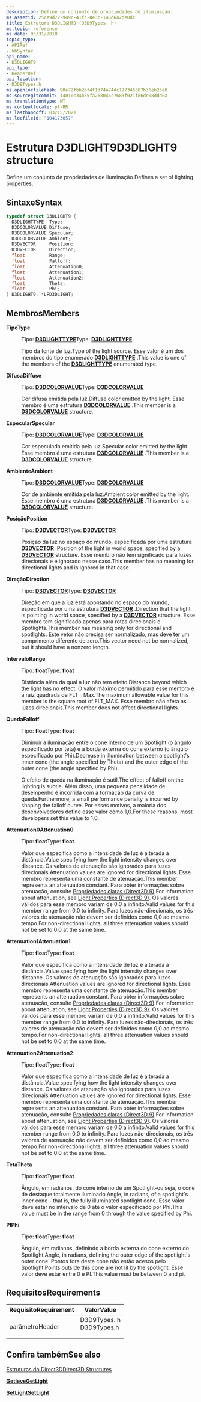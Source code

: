 ```yaml
---
description: Define um conjunto de propriedades de iluminação.
ms.assetid: 25ce9d72-949c-41fc-8e3b-146d6a2de0dc
title: Estrutura D3DLIGHT9 (D3D9Types. h)
ms.topic: reference
ms.date: 05/31/2018
topic_type:
- APIRef
- kbSyntax
api_name:
- D3DLIGHT9
api_type:
- HeaderDef
api_location:
- D3D9Types.h
ms.openlocfilehash: 90e72fbb2bf4f1d74a74dc177346387b36eb25e0
ms.sourcegitcommit: 14010c34b35fa268046c7683f021f86de08ddd0a
ms.translationtype: MT
ms.contentlocale: pt-BR
ms.lasthandoff: 03/15/2021
ms.locfileid: "104173057"
---
```

# <a name="d3dlight9-structure"></a><span data-ttu-id="6795b-103">Estrutura D3DLIGHT9</span><span class="sxs-lookup"><span data-stu-id="6795b-103">D3DLIGHT9 structure</span></span>

<span data-ttu-id="6795b-104">Define um conjunto de propriedades de iluminação.</span><span class="sxs-lookup"><span data-stu-id="6795b-104">Defines a set of lighting properties.</span></span>

## <a name="syntax"></a><span data-ttu-id="6795b-105">Sintaxe</span><span class="sxs-lookup"><span data-stu-id="6795b-105">Syntax</span></span>


```C++
typedef struct D3DLIGHT9 {
  D3DLIGHTTYPE  Type;
  D3DCOLORVALUE Diffuse;
  D3DCOLORVALUE Specular;
  D3DCOLORVALUE Ambient;
  D3DVECTOR     Position;
  D3DVECTOR     Direction;
  float         Range;
  float         Falloff;
  float         Attenuation0;
  float         Attenuation1;
  float         Attenuation2;
  float         Theta;
  float         Phi;
} D3DLIGHT9, *LPD3DLIGHT;
```



## <a name="members"></a><span data-ttu-id="6795b-106">Membros</span><span class="sxs-lookup"><span data-stu-id="6795b-106">Members</span></span>

<dl> <dt>

<span data-ttu-id="6795b-107">**Tipo**</span><span class="sxs-lookup"><span data-stu-id="6795b-107">**Type**</span></span>
</dt> <dd>

<span data-ttu-id="6795b-108">Tipo: **[ **D3DLIGHTTYPE**](./d3dlighttype.md)**</span><span class="sxs-lookup"><span data-stu-id="6795b-108">Type: **[**D3DLIGHTTYPE**](./d3dlighttype.md)**</span></span>

</dd> <dd>

<span data-ttu-id="6795b-109">Tipo da fonte de luz.</span><span class="sxs-lookup"><span data-stu-id="6795b-109">Type of the light source.</span></span> <span data-ttu-id="6795b-110">Esse valor é um dos membros do tipo enumerado [**D3DLIGHTTYPE**](./d3dlighttype.md) .</span><span class="sxs-lookup"><span data-stu-id="6795b-110">This value is one of the members of the [**D3DLIGHTTYPE**](./d3dlighttype.md) enumerated type.</span></span>

</dd> <dt>

<span data-ttu-id="6795b-111">**Difusa**</span><span class="sxs-lookup"><span data-stu-id="6795b-111">**Diffuse**</span></span>
</dt> <dd>

<span data-ttu-id="6795b-112">Tipo: **[ **D3DCOLORVALUE**](d3dcolorvalue.md)**</span><span class="sxs-lookup"><span data-stu-id="6795b-112">Type: **[**D3DCOLORVALUE**](d3dcolorvalue.md)**</span></span>

</dd> <dd>

<span data-ttu-id="6795b-113">Cor difusa emitida pela luz.</span><span class="sxs-lookup"><span data-stu-id="6795b-113">Diffuse color emitted by the light.</span></span> <span data-ttu-id="6795b-114">Esse membro é uma estrutura [**D3DCOLORVALUE**](d3dcolorvalue.md) .</span><span class="sxs-lookup"><span data-stu-id="6795b-114">This member is a [**D3DCOLORVALUE**](d3dcolorvalue.md) structure.</span></span>

</dd> <dt>

<span data-ttu-id="6795b-115">**Especular**</span><span class="sxs-lookup"><span data-stu-id="6795b-115">**Specular**</span></span>
</dt> <dd>

<span data-ttu-id="6795b-116">Tipo: **[ **D3DCOLORVALUE**](d3dcolorvalue.md)**</span><span class="sxs-lookup"><span data-stu-id="6795b-116">Type: **[**D3DCOLORVALUE**](d3dcolorvalue.md)**</span></span>

</dd> <dd>

<span data-ttu-id="6795b-117">Cor especulada emitida pela luz.</span><span class="sxs-lookup"><span data-stu-id="6795b-117">Specular color emitted by the light.</span></span> <span data-ttu-id="6795b-118">Esse membro é uma estrutura [**D3DCOLORVALUE**](d3dcolorvalue.md) .</span><span class="sxs-lookup"><span data-stu-id="6795b-118">This member is a [**D3DCOLORVALUE**](d3dcolorvalue.md) structure.</span></span>

</dd> <dt>

<span data-ttu-id="6795b-119">**Ambiente**</span><span class="sxs-lookup"><span data-stu-id="6795b-119">**Ambient**</span></span>
</dt> <dd>

<span data-ttu-id="6795b-120">Tipo: **[ **D3DCOLORVALUE**](d3dcolorvalue.md)**</span><span class="sxs-lookup"><span data-stu-id="6795b-120">Type: **[**D3DCOLORVALUE**](d3dcolorvalue.md)**</span></span>

</dd> <dd>

<span data-ttu-id="6795b-121">Cor de ambiente emitida pela luz.</span><span class="sxs-lookup"><span data-stu-id="6795b-121">Ambient color emitted by the light.</span></span> <span data-ttu-id="6795b-122">Esse membro é uma estrutura [**D3DCOLORVALUE**](d3dcolorvalue.md) .</span><span class="sxs-lookup"><span data-stu-id="6795b-122">This member is a [**D3DCOLORVALUE**](d3dcolorvalue.md) structure.</span></span>

</dd> <dt>

<span data-ttu-id="6795b-123">**Posição**</span><span class="sxs-lookup"><span data-stu-id="6795b-123">**Position**</span></span>
</dt> <dd>

<span data-ttu-id="6795b-124">Tipo: **[ **D3DVECTOR**](d3dvector.md)**</span><span class="sxs-lookup"><span data-stu-id="6795b-124">Type: **[**D3DVECTOR**](d3dvector.md)**</span></span>

</dd> <dd>

<span data-ttu-id="6795b-125">Posição da luz no espaço do mundo, especificada por uma estrutura [**D3DVECTOR**](d3dvector.md) .</span><span class="sxs-lookup"><span data-stu-id="6795b-125">Position of the light in world space, specified by a [**D3DVECTOR**](d3dvector.md) structure.</span></span> <span data-ttu-id="6795b-126">Esse membro não tem significado para luzes direcionais e é ignorado nesse caso.</span><span class="sxs-lookup"><span data-stu-id="6795b-126">This member has no meaning for directional lights and is ignored in that case.</span></span>

</dd> <dt>

<span data-ttu-id="6795b-127">**Direção**</span><span class="sxs-lookup"><span data-stu-id="6795b-127">**Direction**</span></span>
</dt> <dd>

<span data-ttu-id="6795b-128">Tipo: **[ **D3DVECTOR**](d3dvector.md)**</span><span class="sxs-lookup"><span data-stu-id="6795b-128">Type: **[**D3DVECTOR**](d3dvector.md)**</span></span>

</dd> <dd>

<span data-ttu-id="6795b-129">Direção em que a luz está apontando no espaço do mundo, especificada por uma estrutura [**D3DVECTOR**](d3dvector.md) .</span><span class="sxs-lookup"><span data-stu-id="6795b-129">Direction that the light is pointing in world space, specified by a [**D3DVECTOR**](d3dvector.md) structure.</span></span> <span data-ttu-id="6795b-130">Esse membro tem significado apenas para rotas direcionais e Spotlights.</span><span class="sxs-lookup"><span data-stu-id="6795b-130">This member has meaning only for directional and spotlights.</span></span> <span data-ttu-id="6795b-131">Este vetor não precisa ser normalizado, mas deve ter um comprimento diferente de zero.</span><span class="sxs-lookup"><span data-stu-id="6795b-131">This vector need not be normalized, but it should have a nonzero length.</span></span>

</dd> <dt>

<span data-ttu-id="6795b-132">**Intervalo**</span><span class="sxs-lookup"><span data-stu-id="6795b-132">**Range**</span></span>
</dt> <dd>

<span data-ttu-id="6795b-133">Tipo: **float**</span><span class="sxs-lookup"><span data-stu-id="6795b-133">Type: **float**</span></span>

</dd> <dd>

<span data-ttu-id="6795b-134">Distância além da qual a luz não tem efeito.</span><span class="sxs-lookup"><span data-stu-id="6795b-134">Distance beyond which the light has no effect.</span></span> <span data-ttu-id="6795b-135">O valor máximo permitido para esse membro é a raiz quadrada de FLT \_ Max.</span><span class="sxs-lookup"><span data-stu-id="6795b-135">The maximum allowable value for this member is the square root of FLT\_MAX.</span></span> <span data-ttu-id="6795b-136">Esse membro não afeta as luzes direcionais.</span><span class="sxs-lookup"><span data-stu-id="6795b-136">This member does not affect directional lights.</span></span>

</dd> <dt>

<span data-ttu-id="6795b-137">**Queda**</span><span class="sxs-lookup"><span data-stu-id="6795b-137">**Falloff**</span></span>
</dt> <dd>

<span data-ttu-id="6795b-138">Tipo: **float**</span><span class="sxs-lookup"><span data-stu-id="6795b-138">Type: **float**</span></span>

</dd> <dd>

<span data-ttu-id="6795b-139">Diminuir a iluminação entre o cone interno de um Spotlight (o ângulo especificado por teta) e a borda externa do cone externo (o ângulo especificado por Phi).</span><span class="sxs-lookup"><span data-stu-id="6795b-139">Decrease in illumination between a spotlight's inner cone (the angle specified by Theta) and the outer edge of the outer cone (the angle specified by Phi).</span></span>

<span data-ttu-id="6795b-140">O efeito de queda na iluminação é sutil.</span><span class="sxs-lookup"><span data-stu-id="6795b-140">The effect of falloff on the lighting is subtle.</span></span> <span data-ttu-id="6795b-141">Além disso, uma pequena penalidade de desempenho é incorrida com a formação da curva de queda.</span><span class="sxs-lookup"><span data-stu-id="6795b-141">Furthermore, a small performance penalty is incurred by shaping the falloff curve.</span></span> <span data-ttu-id="6795b-142">Por esses motivos, a maioria dos desenvolvedores define esse valor como 1,0.</span><span class="sxs-lookup"><span data-stu-id="6795b-142">For these reasons, most developers set this value to 1.0.</span></span>

</dd> <dt>

<span data-ttu-id="6795b-143">**Attenuation0**</span><span class="sxs-lookup"><span data-stu-id="6795b-143">**Attenuation0**</span></span>
</dt> <dd>

<span data-ttu-id="6795b-144">Tipo: **float**</span><span class="sxs-lookup"><span data-stu-id="6795b-144">Type: **float**</span></span>

</dd> <dd>

<span data-ttu-id="6795b-145">Valor que especifica como a intensidade de luz é alterada à distância.</span><span class="sxs-lookup"><span data-stu-id="6795b-145">Value specifying how the light intensity changes over distance.</span></span> <span data-ttu-id="6795b-146">Os valores de atenuação são ignorados para luzes direcionais.</span><span class="sxs-lookup"><span data-stu-id="6795b-146">Attenuation values are ignored for directional lights.</span></span> <span data-ttu-id="6795b-147">Esse membro representa uma constante de atenuação.</span><span class="sxs-lookup"><span data-stu-id="6795b-147">This member represents an attenuation constant.</span></span> <span data-ttu-id="6795b-148">Para obter informações sobre atenuação, consulte [Propriedades claras (Direct3D 9)](light-properties.md).</span><span class="sxs-lookup"><span data-stu-id="6795b-148">For information about attenuation, see [Light Properties (Direct3D 9)](light-properties.md).</span></span> <span data-ttu-id="6795b-149">Os valores válidos para esse membro variam de 0,0 a infinito.</span><span class="sxs-lookup"><span data-stu-id="6795b-149">Valid values for this member range from 0.0 to infinity.</span></span> <span data-ttu-id="6795b-150">Para luzes não-direcionais, os três valores de atenuação não devem ser definidos como 0,0 ao mesmo tempo.</span><span class="sxs-lookup"><span data-stu-id="6795b-150">For non-directional lights, all three attenuation values should not be set to 0.0 at the same time.</span></span>

</dd> <dt>

<span data-ttu-id="6795b-151">**Attenuation1**</span><span class="sxs-lookup"><span data-stu-id="6795b-151">**Attenuation1**</span></span>
</dt> <dd>

<span data-ttu-id="6795b-152">Tipo: **float**</span><span class="sxs-lookup"><span data-stu-id="6795b-152">Type: **float**</span></span>

</dd> <dd>

<span data-ttu-id="6795b-153">Valor que especifica como a intensidade de luz é alterada à distância.</span><span class="sxs-lookup"><span data-stu-id="6795b-153">Value specifying how the light intensity changes over distance.</span></span> <span data-ttu-id="6795b-154">Os valores de atenuação são ignorados para luzes direcionais.</span><span class="sxs-lookup"><span data-stu-id="6795b-154">Attenuation values are ignored for directional lights.</span></span> <span data-ttu-id="6795b-155">Esse membro representa uma constante de atenuação.</span><span class="sxs-lookup"><span data-stu-id="6795b-155">This member represents an attenuation constant.</span></span> <span data-ttu-id="6795b-156">Para obter informações sobre atenuação, consulte [Propriedades claras (Direct3D 9)](light-properties.md).</span><span class="sxs-lookup"><span data-stu-id="6795b-156">For information about attenuation, see [Light Properties (Direct3D 9)](light-properties.md).</span></span> <span data-ttu-id="6795b-157">Os valores válidos para esse membro variam de 0,0 a infinito.</span><span class="sxs-lookup"><span data-stu-id="6795b-157">Valid values for this member range from 0.0 to infinity.</span></span> <span data-ttu-id="6795b-158">Para luzes não-direcionais, os três valores de atenuação não devem ser definidos como 0,0 ao mesmo tempo.</span><span class="sxs-lookup"><span data-stu-id="6795b-158">For non-directional lights, all three attenuation values should not be set to 0.0 at the same time.</span></span>

</dd> <dt>

<span data-ttu-id="6795b-159">**Attenuation2**</span><span class="sxs-lookup"><span data-stu-id="6795b-159">**Attenuation2**</span></span>
</dt> <dd>

<span data-ttu-id="6795b-160">Tipo: **float**</span><span class="sxs-lookup"><span data-stu-id="6795b-160">Type: **float**</span></span>

</dd> <dd>

<span data-ttu-id="6795b-161">Valor que especifica como a intensidade de luz é alterada à distância.</span><span class="sxs-lookup"><span data-stu-id="6795b-161">Value specifying how the light intensity changes over distance.</span></span> <span data-ttu-id="6795b-162">Os valores de atenuação são ignorados para luzes direcionais.</span><span class="sxs-lookup"><span data-stu-id="6795b-162">Attenuation values are ignored for directional lights.</span></span> <span data-ttu-id="6795b-163">Esse membro representa uma constante de atenuação.</span><span class="sxs-lookup"><span data-stu-id="6795b-163">This member represents an attenuation constant.</span></span> <span data-ttu-id="6795b-164">Para obter informações sobre atenuação, consulte [Propriedades claras (Direct3D 9)](light-properties.md).</span><span class="sxs-lookup"><span data-stu-id="6795b-164">For information about attenuation, see [Light Properties (Direct3D 9)](light-properties.md).</span></span> <span data-ttu-id="6795b-165">Os valores válidos para esse membro variam de 0,0 a infinito.</span><span class="sxs-lookup"><span data-stu-id="6795b-165">Valid values for this member range from 0.0 to infinity.</span></span> <span data-ttu-id="6795b-166">Para luzes não-direcionais, os três valores de atenuação não devem ser definidos como 0,0 ao mesmo tempo.</span><span class="sxs-lookup"><span data-stu-id="6795b-166">For non-directional lights, all three attenuation values should not be set to 0.0 at the same time.</span></span>

</dd> <dt>

<span data-ttu-id="6795b-167">**Teta**</span><span class="sxs-lookup"><span data-stu-id="6795b-167">**Theta**</span></span>
</dt> <dd>

<span data-ttu-id="6795b-168">Tipo: **float**</span><span class="sxs-lookup"><span data-stu-id="6795b-168">Type: **float**</span></span>

</dd> <dd>

<span data-ttu-id="6795b-169">Ângulo, em radianos, do cone interno de um Spotlight-ou seja, o cone de destaque totalmente iluminado.</span><span class="sxs-lookup"><span data-stu-id="6795b-169">Angle, in radians, of a spotlight's inner cone - that is, the fully illuminated spotlight cone.</span></span> <span data-ttu-id="6795b-170">Esse valor deve estar no intervalo de 0 até o valor especificado por Phi.</span><span class="sxs-lookup"><span data-stu-id="6795b-170">This value must be in the range from 0 through the value specified by Phi.</span></span>

</dd> <dt>

<span data-ttu-id="6795b-171">**PI**</span><span class="sxs-lookup"><span data-stu-id="6795b-171">**Phi**</span></span>
</dt> <dd>

<span data-ttu-id="6795b-172">Tipo: **float**</span><span class="sxs-lookup"><span data-stu-id="6795b-172">Type: **float**</span></span>

</dd> <dd>

<span data-ttu-id="6795b-173">Ângulo, em radianos, definindo a borda externa do cone externo do Spotlight.</span><span class="sxs-lookup"><span data-stu-id="6795b-173">Angle, in radians, defining the outer edge of the spotlight's outer cone.</span></span> <span data-ttu-id="6795b-174">Pontos fora deste cone não estão acesos pelo Spotlight.</span><span class="sxs-lookup"><span data-stu-id="6795b-174">Points outside this cone are not lit by the spotlight.</span></span> <span data-ttu-id="6795b-175">Esse valor deve estar entre 0 e PI.</span><span class="sxs-lookup"><span data-stu-id="6795b-175">This value must be between 0 and pi.</span></span>

</dd> </dl>

## <a name="requirements"></a><span data-ttu-id="6795b-176">Requisitos</span><span class="sxs-lookup"><span data-stu-id="6795b-176">Requirements</span></span>



| <span data-ttu-id="6795b-177">Requisito</span><span class="sxs-lookup"><span data-stu-id="6795b-177">Requirement</span></span> | <span data-ttu-id="6795b-178">Valor</span><span class="sxs-lookup"><span data-stu-id="6795b-178">Value</span></span> |
|-------------------|----------------------------------------------------------------------------------------|
| <span data-ttu-id="6795b-179">parâmetro</span><span class="sxs-lookup"><span data-stu-id="6795b-179">Header</span></span><br/> | <dl> <span data-ttu-id="6795b-180"><dt>D3D9Types. h</dt></span><span class="sxs-lookup"><span data-stu-id="6795b-180"><dt>D3D9Types.h</dt></span></span> </dl> |



## <a name="see-also"></a><span data-ttu-id="6795b-181">Confira também</span><span class="sxs-lookup"><span data-stu-id="6795b-181">See also</span></span>

<dl> <dt>

[<span data-ttu-id="6795b-182">Estruturas do Direct3D</span><span class="sxs-lookup"><span data-stu-id="6795b-182">Direct3D Structures</span></span>](dx9-graphics-reference-d3d-structures.md)
</dt> <dt>

[<span data-ttu-id="6795b-183">**Getleve**</span><span class="sxs-lookup"><span data-stu-id="6795b-183">**GetLight**</span></span>](/windows/win32/api/d3d9helper/nf-d3d9helper-idirect3ddevice9-getlight)
</dt> <dt>

[<span data-ttu-id="6795b-184">**SetLight**</span><span class="sxs-lookup"><span data-stu-id="6795b-184">**SetLight**</span></span>](/windows/win32/api/d3d9helper/nf-d3d9helper-idirect3ddevice9-setlight)
</dt> </dl>

 

 
